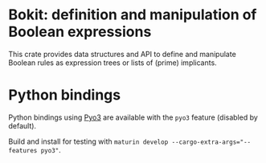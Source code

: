 Bokit: definition and manipulation of Boolean expressions
=========================================================

This crate provides data structures and API to define and manipulate Boolean rules
as expression trees or lists of (prime) implicants.


# Python bindings

Python bindings using [Pyo3](https://pyo3.rs) are available with the ```pyo3``` feature (disabled by default).

Build and install for testing with ```maturin develop --cargo-extra-args="--features pyo3"```.

